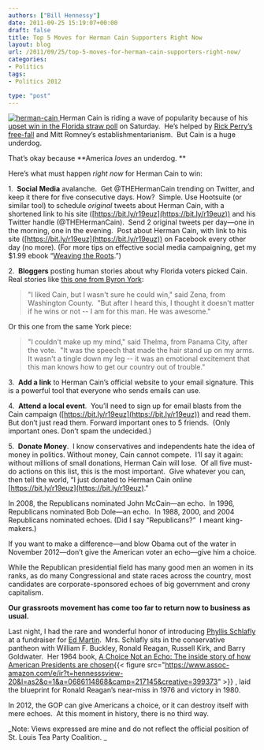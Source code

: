 ```yaml
---
authors: ["Bill Hennessy"]
date: 2011-09-25 15:19:07+00:00
draft: false
title: Top 5 Moves for Herman Cain Supporters Right Now
layout: blog
url: /2011/09/25/top-5-moves-for-herman-cain-supporters-right-now/
categories:
- Politics
tags:
- Politics 2012

type: "post"
---
```


[![herman-cain](https://hennessysview.com/wp-content/uploads/2011/09/herman-cain_thumb.jpg)
](https://hennessysview.com/wp-content/uploads/2011/09/herman-cain.jpg)Herman Cain is riding a wave of popularity because of his [upset win in the Florida straw poll](https://www.tampabay.com/news/politics/national/herman-cain-wins-presidency-5-straw-poll/1193524) on Saturday.  He’s helped by [Rick Perry’s free-fall](https://hennessysview.com/white-house/what-rick-perry-can-learn-from-clark-griswold/) and Mitt Romney’s establishmentarianism.  But Cain is a huge underdog.

That’s okay because **America _loves_ an underdog. **

Here’s what must happen _right now_ for Herman Cain to win:

1.  **Social Media** avalanche.  Get @THEHermanCain trending on Twitter, and keep it there for five consecutive days. How?  Simple. Use Hootsuite (or similar tool) to schedule _original_ tweets about Herman Cain, with a shortened link to his site ([https://bit.ly/r19euz](https://bit.ly/r19euz)) and his Twitter handle (@THEHermanCain).  Send 2 original tweets per day—one in the morning, one in the evening.  Post about Herman Cain, with link to his site ([https://bit.ly/r19euz](https://bit.ly/r19euz)) on Facebook every other day (no more). (For more tips on effective social media campaigning, get my $1.99 ebook “[Weaving the Roots](https://www.harpercollins.com/books/Weaving-Roots/?isbn=9780062112965).”)

2.  **Bloggers** posting human stories about why Florida voters picked Cain.  Real stories like [this one from Byron York](https://campaign2012.washingtonexaminer.com/article/how-cain-won-florida):



> "I liked Cain, but I wasn't sure he could win," said Zena, from Washington County.  "But after I heard this, I thought it doesn't matter if he wins or not -- I am for this man. He was awesome."



Or this one from the same York piece:



> "I couldn't make up my mind," said Thelma, from Panama City, after the vote.  "It was the speech that made the hair stand up on my arms.  It wasn't a tingle down my leg -- it was an emotional excitement that this man knows how to get our country out of trouble."



3.  **Add a link** to Herman Cain’s official website to your email signature. This is a powerful tool that everyone who sends emails can use.

4.  **Attend a local event**.  You’ll need to sign up for email blasts from the Cain campaign ([https://bit.ly/r19euz](https://bit.ly/r19euz)) and read them. But don’t just read them. Forward important ones to 5 friends.  (Only important ones. Don’t spam the undecided.)

5.  **Donate Money**.  I know conservatives and independents hate the idea of money in politics. Without money, Cain cannot compete.  I’ll say it again:  without millions of small donations, Herman Cain will lose.  Of all five must-do actions on this list, this is the most important.  Give whatever you can, then tell the world, “I just donated to Herman Cain online [https://bit.ly/r19euz](https://bit.ly/r19euz)."

In 2008, the Republicans nominated John McCain—an echo.  In 1996, Republicans nominated Bob Dole—an echo.  In 1988, 2000, and 2004 Republicans nominated echoes. (Did I say “Republicans?”  I meant king-makers.)

If you want to make a difference—and blow Obama out of the water in November 2012—don’t give the American voter an echo—give him a choice.

While the Republican presidential field has many good men an women in its ranks, as do many Congressional and state races across the country, most candidates are corporate-sponsored echoes of big government and crony capitalism.

**Our grassroots movement has come too far to return now to business as usual.**

Last night, I had the rare and wonderful honor of introducing [Phyllis Schlafly](https://www.eagleforum.org/misc/bio.html) at a fundraiser for [Ed Martin](https://edmartinforcongress.com/).  Mrs. Schlafly sits in the conservative pantheon with William F. Buckley, Ronald Reagan, Russell Kirk, and Barry Goldwater.  Her 1964 book, [A Choice Not an Echo: The inside story of how American Presidents are chosen](https://www.amazon.com/gp/product/0686114868/ref=as_li_ss_tl?ie=UTF8&tag=hennesssview-20&linkCode=as2&camp=217145&creative=399373&creativeASIN=0686114868){{< figure src="https://www.assoc-amazon.com/e/ir?t=hennesssview-20&l=as2&o=1&a=0686114868&camp=217145&creative=399373" >}}
, laid the blueprint for Ronald Reagan’s near-miss in 1976 and victory in 1980.

In 2012, the GOP can give Americans a choice, or it can destroy itself with mere echoes.  At this moment in history, there is no third way.



_Note: Views expressed are mine and do not reflect the official position of St. Louis Tea Party Coalition. _
